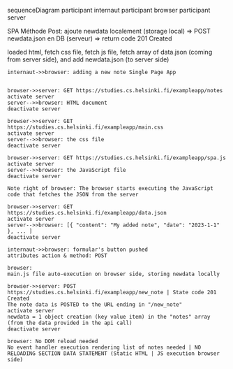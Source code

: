 sequenceDiagram participant internaut participant browser participant server

SPA Méthode Post: ajoute newdata localement (storage local) => POST newdata.json en DB (serveur) => return code 201 Created

loaded html, fetch css file, fetch js file, fetch array of data.json (coming from server side), and add newdata.json (to server side) 


    internaut->>browser: adding a new note Single Page App


    browser->>server: GET https://studies.cs.helsinki.fi/exampleapp/notes
    activate server
    server-->>browser: HTML document
    deactivate server

    browser->>server: GET https://studies.cs.helsinki.fi/exampleapp/main.css
    activate server
    server-->>browser: the css file
    deactivate server

    browser->>server: GET https://studies.cs.helsinki.fi/exampleapp/spa.js
    activate server
    server-->>browser: the JavaScript file
    deactivate server
    
    Note right of browser: The browser starts executing the JavaScript code that fetches the JSON from the server
    
    browser->>server: GET https://studies.cs.helsinki.fi/exampleapp/data.json
    activate server
    server-->>browser: [{ "content": "My added note", "date": "2023-1-1" }, ... ]
    deactivate server
    
    internaut->>browser: formular's button pushed
    attributes action & method: POST
    
    browser: 
    main.js file auto-execution on browser side, storing newdata locally
    
    browser->>server: POST https://studies.cs.helsinki.fi/exampleapp/new_note | State code 201 Created
    The note data is POSTED to the URL ending in "/new_note"
    activate server
    newdata = 1 object creation (key value item) in the "notes" array (from the data provided in the api call)
    deactivate server
    
    browser: No DOM reload needed
    No event handler execution rendering list of notes needed | NO RELOADING SECTION DATA STATEMENT (Static HTML | JS execution browser side) 


    
